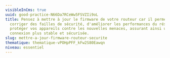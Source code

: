```yaml
---
visibleInCms: true
uuid: good-practice-N66Da7RCeWw5FSVZIi9oL
title: Pensez à mettre à jour le firmware de votre routeur car il permet de
  corriger des failles de sécurité, d'améliorer les performances du réseau et de
  protéger vos appareils contre les nouvelles menaces, assurant ainsi une
  connexion plus stable et sécurisée.
slug: mettre-a-jour-firmware-routeur-securite
thematique: thematique-vPOHpPFF_kFw2S80Eawqn
niveau: essentiel
---
```

